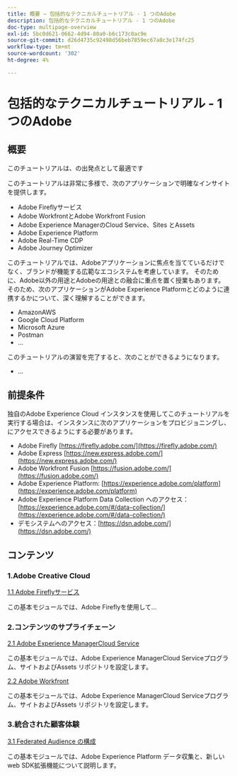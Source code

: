 ```yaml
---
title: 概要 – 包括的なテクニカルチュートリアル - 1 つのAdobe
description: 包括的なテクニカルチュートリアル - 1 つのAdobe
doc-type: multipage-overview
exl-id: 5bc0d621-0662-4d94-80a0-b6c173c0ac9e
source-git-commit: d26d4735c92498d56beb7859ec67a0c3e174fc25
workflow-type: tm+mt
source-wordcount: '302'
ht-degree: 4%

---
```


# 包括的なテクニカルチュートリアル - 1 つのAdobe

## 概要

このチュートリアルは、の出発点として最適です

このチュートリアルは非常に多様で、次のアプリケーションで明確なインサイトを提供します。

- Adobe Fireflyサービス
- Adobe WorkfrontとAdobe Workfront Fusion
- Adobe Experience ManagerのCloud Service、Sites とAssets
- Adobe Experience Platform
- Adobe Real-Time CDP
- Adobe Journey Optimizer


このチュートリアルでは、Adobeアプリケーションに焦点を当てているだけでなく、ブランドが機能する広範なエコシステムを考慮しています。 そのために、Adobe以外の用途とAdobeの用途との融合に重点を置く授業もあります。 そのため、次のアプリケーションがAdobe Experience Platformとどのように連携するかについて、深く理解することができます。

- AmazonAWS
- Google Cloud Platform
- Microsoft Azure
- Postman
- ...

このチュートリアルの演習を完了すると、次のことができるようになります。

- ...

## 前提条件

独自のAdobe Experience Cloud インスタンスを使用してこのチュートリアルを実行する場合は、インスタンスに次のアプリケーションをプロビジョニングし、にアクセスできるようにする必要があります。

- Adobe Firefly [https://firefly.adobe.com/](https://firefly.adobe.com/)
- Adobe Express [https://new.express.adobe.com/](https://new.express.adobe.com/)
- Adobe Workfront Fusion [https://fusion.adobe.com/](https://fusion.adobe.com/)
- Adobe Experience Platform: [https://experience.adobe.com/platform](https://experience.adobe.com/platform)
- Adobe Experience Platform Data Collection へのアクセス：[https://experience.adobe.com/#/data-collection/](https://experience.adobe.com/#/data-collection/)
- デモシステムへのアクセス：[https://dsn.adobe.com/](https://dsn.adobe.com/)

## コンテンツ

### 1.Adobe Creative Cloud

[1.1 Adobe Fireflyサービス](./modules/creative-cloud/module1.1/firefly-services.md)

この基本モジュールでは、Adobe Fireflyを使用して…

### 2.コンテンツのサプライチェーン

[2.1 Adobe Experience ManagerCloud Service](./modules/csc/module2.1/aemcs.md)

この基本モジュールでは、Adobe Experience ManagerCloud Serviceプログラム、サイトおよびAssets リポジトリを設定します。

[2.2 Adobe Workfront](./modules/csc/module2.2/workfront.md)

この基本モジュールでは、Adobe Experience ManagerCloud Serviceプログラム、サイトおよびAssets リポジトリを設定します。

### 3.統合された顧客体験

[3.1 Federated Audience の構成](./modules/uce/module3.1/fac.md)

この基本モジュールでは、Adobe Experience Platform データ収集と、新しい web SDK拡張機能について説明します。
